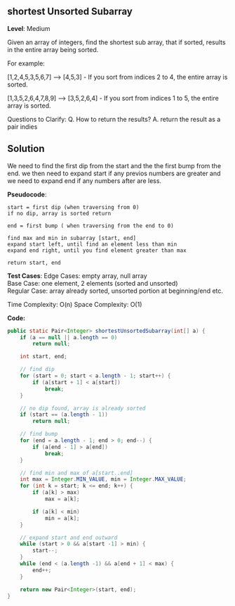 ##  shortest Unsorted Subarray


**Level**: Medium

Given an array of integers, find the shortest sub array, that if sorted, results in the
entire array being sorted.  

For example:  

[1,2,4,5,3,5,6,7] --> [4,5,3] - If you sort from indices 2 to 4, the entire array is sorted.  

[1,3,5,2,6,4,7,8,9] --> [3,5,2,6,4] - If you sort from indices 1 to 5, the entire array is sorted.  


Questions to Clarify:
Q. How to return the results?
A. return the result as a pair indies


## Solution
We need to find the first dip from the start and the the first bump from the end. we then need to expand start if any previos numbers are greater and we need to expand end if any numbers after are less.


**Pseudocode**:
```
start = first dip (when traversing from 0)
if no dip, array is sorted return

end = first bump ( when traversing from the end to 0)

find max and min in subarray [start, end]
expand start left, until find an element less than min
expand end right, until you find element greater than max

return start, end
```
**Test Cases**:
Edge Cases: empty array, null array  
Base Case: one element, 2 elements (sorted and unsorted)  
Regular Case: array already sorted, unsorted portion at beginning/end etc.  


Time Complexity: O(n)
Space Complexity: O(1)

**Code:** 
```java
public static Pair<Integer> shortestUnsortedSubarray(int[] a) {
    if (a == null || a.length == 0)
        return null;

    int start, end;

    // find dip
    for (start = 0; start < a.length - 1; start++) {
        if (a[start + 1] < a[start])
            break;
    }

    // no dip found, array is already sorted
    if (start == (a.length - 1))
        return null;

    // find bump
    for (end = a.length - 1; end > 0; end--) {
        if (a[end - 1] > a[end])
            break;
    }

    // find min and max of a[start..end]
    int max = Integer.MIN_VALUE, min = Integer.MAX_VALUE;
    for (int k = start; k <= end; k++) {
        if (a[k] > max)
            max = a[k];

        if (a[k] < min)
            min = a[k];
    }

    // expand start and end outward
    while (start > 0 && a[start -1] > min) {
        start--;
    }
    while (end < (a.length -1) && a[end + 1] < max) {
        end++;
    }

    return new Pair<Integer>(start, end);
}
```






